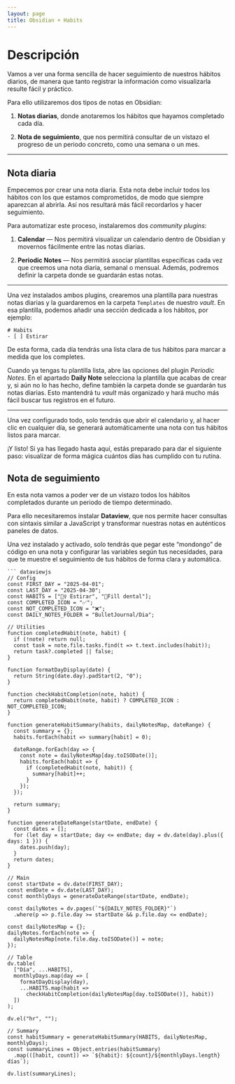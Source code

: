 ```yaml
---
layout: page
title: Obsidian + Habits
---
```


# Descripción

Vamos a ver una forma sencilla de hacer seguimiento de nuestros hábitos diarios, de manera que tanto registrar la información como visualizarla resulte fácil y práctico.

Para ello utilizaremos dos tipos de notas en Obsidian:

1. **Notas diarias**, donde anotaremos los hábitos que hayamos completado cada día.
    
2. **Nota de seguimiento**, que nos permitirá consultar de un vistazo el progreso de un periodo concreto, como una semana o un mes.
    

---

## Nota diaria

Empecemos por crear una nota diaria. Esta nota debe incluir todos los hábitos con los que estamos comprometidos, de modo que siempre aparezcan al abrirla. Así nos resultará más fácil recordarlos y hacer seguimiento.

Para automatizar este proceso, instalaremos dos _community plugins_:

1. **Calendar** — Nos permitirá visualizar un calendario dentro de Obsidian y movernos fácilmente entre las notas diarias.
    
2. **Periodic Notes** — Nos permitirá asociar plantillas específicas cada vez que creemos una nota diaria, semanal o mensual. Además, podremos definir la carpeta donde se guardarán estas notas.
    

---

Una vez instalados ambos plugins, crearemos una plantilla para nuestras notas diarias y la guardaremos en la carpeta `Templates` de nuestro _vault_. En esa plantilla, podemos añadir una sección dedicada a los hábitos, por ejemplo:
```
# Habits
- [ ] Estirar
```

De esta forma, cada día tendrás una lista clara de tus hábitos para marcar a medida que los completes.

Cuando ya tengas tu plantilla lista, abre las opciones del plugin _Periodic Notes_. En el apartado **Daily Note** selecciona la plantilla que acabas de crear y, si aún no lo has hecho, define también la carpeta donde se guardarán tus notas diarias. Esto mantendrá tu _vault_ más organizado y hará mucho más fácil buscar tus registros en el futuro.

---

Una vez configurado todo, solo tendrás que abrir el calendario y, al hacer clic en cualquier día, se generará automáticamente una nota con tus hábitos listos para marcar.

¡Y listo! Si ya has llegado hasta aquí, estás preparado para dar el siguiente paso: visualizar de forma mágica cuántos días has cumplido con tu rutina.

## Nota de seguimiento
En esta nota vamos a poder ver de un vistazo todos los hábitos completados durante un periodo de tiempo determinado.

Para ello necesitaremos instalar **Dataview**, que nos permite hacer consultas con sintaxis similar a JavaScript y transformar nuestras notas en auténticos paneles de datos.

Una vez instalado y activado, solo tendrás que pegar este “mondongo” de código en una nota y configurar las variables según tus necesidades, para que te muestre el seguimiento de tus hábitos de forma clara y automática.
```
``` dataviewjs
// Config
const FIRST_DAY = "2025-04-01";
const LAST_DAY = "2025-04-30";
const HABITS = ["🤸‍♀️ Estirar", "🦷Fill dental"];
const COMPLETED_ICON = "✅";
const NOT_COMPLETED_ICON = "❌";
const DAILY_NOTES_FOLDER = "BulletJournal/Dia";

// Utilities
function completedHabit(note, habit) {
  if (!note) return null;
  const task = note.file.tasks.find(t => t.text.includes(habit));
  return task?.completed || false;
}

function formatDayDisplay(date) {
  return String(date.day).padStart(2, "0");
}

function checkHabitCompletion(note, habit) {
  return completedHabit(note, habit) ? COMPLETED_ICON : NOT_COMPLETED_ICON;
}

function generateHabitSummary(habits, dailyNotesMap, dateRange) {
  const summary = {};
  habits.forEach(habit => summary[habit] = 0);
  
  dateRange.forEach(day => {
    const note = dailyNotesMap[day.toISODate()];
    habits.forEach(habit => {
      if (completedHabit(note, habit)) {
        summary[habit]++;
      }
    });
  });
  
  return summary;
}

function generateDateRange(startDate, endDate) {
  const dates = [];
  for (let day = startDate; day <= endDate; day = dv.date(day).plus({ days: 1 })) {
    dates.push(day);
  }
  return dates;
}

// Main
const startDate = dv.date(FIRST_DAY);
const endDate = dv.date(LAST_DAY);
const monthlyDays = generateDateRange(startDate, endDate);

const dailyNotes = dv.pages(`"${DAILY_NOTES_FOLDER}"`)
  .where(p => p.file.day >= startDate && p.file.day <= endDate);

const dailyNotesMap = {};
dailyNotes.forEach(note => {
  dailyNotesMap[note.file.day.toISODate()] = note;
});

// Table
dv.table(
  ["Día", ...HABITS],
  monthlyDays.map(day => [
    formatDayDisplay(day),
    ...HABITS.map(habit => 
      checkHabitCompletion(dailyNotesMap[day.toISODate()], habit))
  ])
);

dv.el("hr", "");

// Summary
const habitSummary = generateHabitSummary(HABITS, dailyNotesMap, monthlyDays);
const summaryLines = Object.entries(habitSummary)
  .map(([habit, count]) => `${habit}: ${count}/${monthlyDays.length} días`);

dv.list(summaryLines);
```

